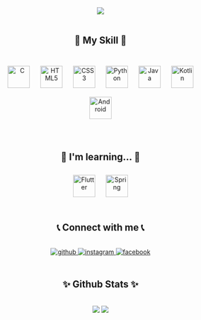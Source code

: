 <center>
<img src="https://capsule-render.vercel.app/api?type=waving&color=auto&height=400&section=header&text=MinHyukJi1226&fontSize=90&animation=fadeIn" />
</center>

<br>

<center> <h2>🔨 My Skill 🔨</h2> </center>

<br>

<div align="center">  
<img style="margin: 10px" src="https://profilinator.rishav.dev/skills-assets/c-original.svg" alt="C" height="50" />  
<img style="margin: 10px" src="https://profilinator.rishav.dev/skills-assets/html5-original-wordmark.svg" alt="HTML5" height="50" /> 
<img style="margin: 10px" src="https://profilinator.rishav.dev/skills-assets/css3-original-wordmark.svg" alt="CSS3" height="50" />
<img style="margin: 10px" src="https://profilinator.rishav.dev/skills-assets/python-original.svg" alt="Python" height="50" />
<img style="margin: 10px" src="https://profilinator.rishav.dev/skills-assets/java-original-wordmark.svg" alt="Java" height="50" />  
<img style="margin: 10px" src="https://profilinator.rishav.dev/skills-assets/kotlinlang-icon.svg" alt="Kotlin" height="50" />  

<img style="margin: 10px" src="https://profilinator.rishav.dev/skills-assets/android-original-wordmark.svg" alt="Android" height="50" />     

</div>

<br>

<br>

<center> <h2>📕 I'm learning... 📕</h2> </center>

<div align="center">
<img style="margin: 10px" src="https://profilinator.rishav.dev/skills-assets/flutterio-icon.svg" alt="Flutter" height="50" />
<img style="margin: 10px" src="https://profilinator.rishav.dev/skills-assets/springio-icon.svg" alt="Spring" height="50" />
</div>

<br>

<center> <h2> 📞 Connect with me 📞 </h2> <center>

<br>

<div align="center">
<a href="https://github.com/MinHyukJi1226" target="_blank">
<img src=https://img.shields.io/badge/github-%2324292e.svg?&style=for-the-badge&logo=github&logoColor=white alt=github style="margin-bottom: 5px;" />
</a>
<a href="https://instagram.com/minhyuk_ji04" target="_blank">
<img src=https://img.shields.io/badge/instagram-%23000000.svg?&style=for-the-badge&logo=instagram&logoColor=white alt=instagram style="margin-bottom: 5px;" />
</a>
<a href="https://www.facebook.com/wlalsgur1226" target="_blank">
<img src=https://img.shields.io/badge/facebook-%232E87FB.svg?&style=for-the-badge&logo=facebook&logoColor=white alt=facebook style="margin-bottom: 5px;" />
</a>  
</div>  

<br>

<center> <h2> ✨ Github Stats ✨ </h2> <center>

<br>

<div align="center">
<img src="https://github-readme-stats.vercel.app/api?username=MinHyukJi1226&show_icons=true&count_private=true&hide_border=true&theme=dark" align="center" /> 
<img src="https://github-readme-stats.vercel.app/api/top-langs/?username=MinHyukJi1226&hide_border=true&layout=compact&theme=dark" align="center" />
</div>  
